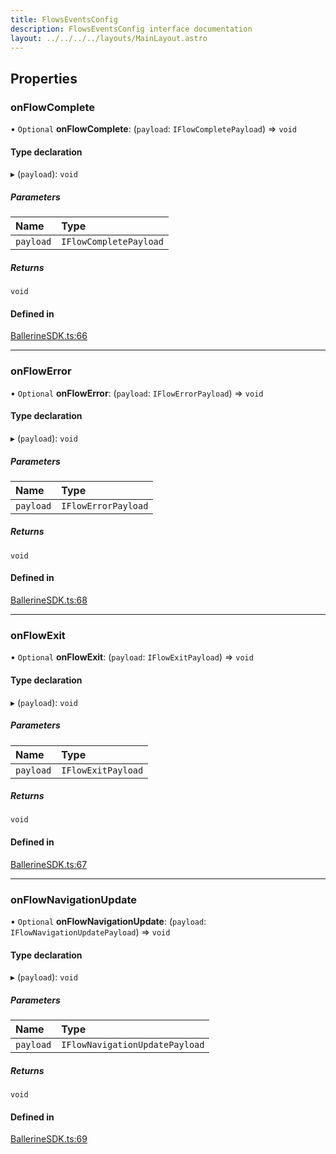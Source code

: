 ```yaml
---
title: FlowsEventsConfig
description: FlowsEventsConfig interface documentation
layout: ../../../../layouts/MainLayout.astro
---
```


## Properties

### onFlowComplete

• `Optional` **onFlowComplete**: (`payload`: `IFlowCompletePayload`) => `void`

#### Type declaration

▸ (`payload`): `void`

##### Parameters

| Name      | Type                   |
| :-------- | :--------------------- |
| `payload` | `IFlowCompletePayload` |

##### Returns

`void`

#### Defined in

[BallerineSDK.ts:66](https://github.com/ballerine-io/ballerine/blob/ec0b014/sdks/web-ui-sdk/src/types/BallerineSDK.ts#L66)

---

### onFlowError

• `Optional` **onFlowError**: (`payload`: `IFlowErrorPayload`) => `void`

#### Type declaration

▸ (`payload`): `void`

##### Parameters

| Name      | Type                |
| :-------- | :------------------ |
| `payload` | `IFlowErrorPayload` |

##### Returns

`void`

#### Defined in

[BallerineSDK.ts:68](https://github.com/ballerine-io/ballerine/blob/ec0b014/sdks/web-ui-sdk/src/types/BallerineSDK.ts#L68)

---

### onFlowExit

• `Optional` **onFlowExit**: (`payload`: `IFlowExitPayload`) => `void`

#### Type declaration

▸ (`payload`): `void`

##### Parameters

| Name      | Type               |
| :-------- | :----------------- |
| `payload` | `IFlowExitPayload` |

##### Returns

`void`

#### Defined in

[BallerineSDK.ts:67](https://github.com/ballerine-io/ballerine/blob/ec0b014/sdks/web-ui-sdk/src/types/BallerineSDK.ts#L67)

---

### onFlowNavigationUpdate

• `Optional` **onFlowNavigationUpdate**: (`payload`: `IFlowNavigationUpdatePayload`) => `void`

#### Type declaration

▸ (`payload`): `void`

##### Parameters

| Name      | Type                           |
| :-------- | :----------------------------- |
| `payload` | `IFlowNavigationUpdatePayload` |

##### Returns

`void`

#### Defined in

[BallerineSDK.ts:69](https://github.com/ballerine-io/ballerine/blob/ec0b014/sdks/web-ui-sdk/src/types/BallerineSDK.ts#L69)
